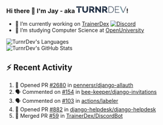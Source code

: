 ### Hi there 👋 I'm Jay - aka <img src="https://raw.githubusercontent.com/TurnrDev/TurnrDev/master/Logo/SVG/TurnrDev_Logo_Dark%20Blue%20%26%20Teal.svg" alt="TurnrDev" height="17.5px">!

- 🔭 I’m currently working on [TrainerDex](https://www.github.com/TrainerDex) [![Discord](https://discordapp.com/api/v6/guilds/364313717720219651/widget.png?style=shield)](http://discord.trainerdex.co.uk/)
- 🤔 I’m studying Computer Science at [OpenUniversity](http://www.open.ac.uk/courses/computing-it/degrees/bsc-computing-it-software-q62-soft)

![TurnrDev's Languages](https://github-readme-stats.vercel.app/api/top-langs/?username=TurnrDev&layout=compact&hide_border=true&title_color=1fa6aa&text_color=233247)
<br>
![TurnrDev's GitHub Stats](https://github-readme-stats.vercel.app/api?username=TurnrDev&show_icons=true&hide_border=true&count_private=true&include_all_commits=true&icon_color=1fa6aa&title_color=1fa6aa&text_color=233247)
<br>

## :zap: Recent Activity

<!--START_SECTION:activity-->
1. 💪 Opened PR [#2680](https://github.com/pennersr/django-allauth/pull/2680) in [pennersr/django-allauth](https://github.com/pennersr/django-allauth)
2. 🗣 Commented on [#154](https://github.com/bee-keeper/django-invitations/issues/154) in [bee-keeper/django-invitations](https://github.com/bee-keeper/django-invitations)
3. 🗣 Commented on [#103](https://github.com/actions/labeler/issues/103) in [actions/labeler](https://github.com/actions/labeler)
4. 💪 Opened PR [#882](https://github.com/django-helpdesk/django-helpdesk/pull/882) in [django-helpdesk/django-helpdesk](https://github.com/django-helpdesk/django-helpdesk)
5. 🎉 Merged PR [#59](https://github.com/TrainerDex/DiscordBot/pull/59) in [TrainerDex/DiscordBot](https://github.com/TrainerDex/DiscordBot)
<!--END_SECTION:activity-->
